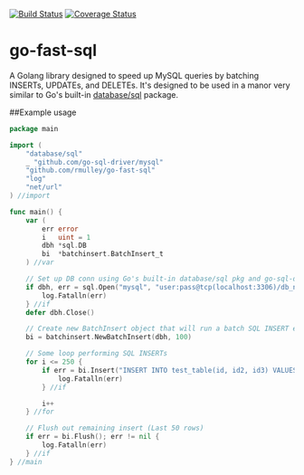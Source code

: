 [![Build Status](https://travis-ci.org/rmulley/go-batch-insert.png)](https://travis-ci.org/rmulley/go-batch-insert)
[![Coverage Status](https://coveralls.io/repos/rmulley/go-batch-insert/badge.svg?branch=master)](https://coveralls.io/r/rmulley/go-batch-insert?branch=master)
# go-fast-sql
A Golang library designed to speed up MySQL queries by batching INSERTs, UPDATEs, and DELETEs.  It's designed to be used in a manor very similar to Go's built-in [database/sql](http://golang.org/pkg/database/sql/) package.

##Example usage

```go
package main

import (
	"database/sql"
	_ "github.com/go-sql-driver/mysql"
	"github.com/rmulley/go-fast-sql"
	"log"
	"net/url"
) //import

func main() {
	var (
		err error
		i   uint = 1
		dbh *sql.DB
		bi  *batchinsert.BatchInsert_t
	) //var

	// Set up DB conn using Go's built-in database/sql pkg and go-sql-driver's MySQL driver
	if dbh, err = sql.Open("mysql", "user:pass@tcp(localhost:3306)/db_name?"+url.QueryEscape("charset=utf8mb4,utf8&loc=America/New_York")); err != nil {
		log.Fatalln(err)
	} //if
	defer dbh.Close()

	// Create new BatchInsert object that will run a batch SQL INSERT every 100 rows
	bi = batchinsert.NewBatchInsert(dbh, 100)

	// Some loop performing SQL INSERTs
	for i <= 250 {
		if err = bi.Insert("INSERT INTO test_table(id, id2, id3) VALUES(?, ?, ?);", i, i + 1, i + 2); err != nil {
			log.Fatalln(err)
		} //if

		i++
	} //for

	// Flush out remaining insert (Last 50 rows)
	if err = bi.Flush(); err != nil {
		log.Fatalln(err)
	} //if
} //main
```
